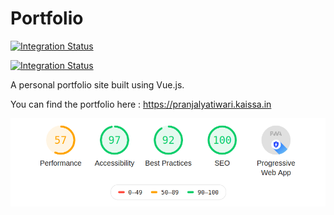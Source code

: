# Portfolio

[![Integration Status](https://github.com/actions/portfolio/workflows/.github/workflows/integration.yml/badge.svg)](https://github.com/actions/portfolio/workflows/.github/workflows/integration.yml/badge.svg)

[![Integration Status](https://github.com/actions/portfolio/workflows/.github/workflows/integration.yml/badge.svg)](https://github.com/actions/portfolio/workflows/.github/workflows/integration.yml/badge.svg)

A personal portfolio site built using Vue.js.

You can find the portfolio here : https://pranjalyatiwari.kaissa.in

![lighthouse](https://github.com/Pranjalya/portfolio/blob/master/tenous_files/lighthouse.png)

